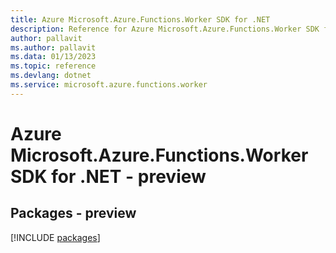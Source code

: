 ```yaml
---
title: Azure Microsoft.Azure.Functions.Worker SDK for .NET
description: Reference for Azure Microsoft.Azure.Functions.Worker SDK for .NET
author: pallavit
ms.author: pallavit
ms.data: 01/13/2023
ms.topic: reference
ms.devlang: dotnet
ms.service: microsoft.azure.functions.worker
---
```

# Azure Microsoft.Azure.Functions.Worker SDK for .NET - preview
## Packages - preview
[!INCLUDE [packages](microsoft.azure.functions.worker-index.md)]